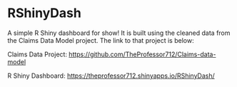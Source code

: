 # RShinyDash

A simple R Shiny dashboard for show! It is built using the cleaned data from the Claims Data Model project. The link to that project is below:

Claims Data Project: https://github.com/TheProfessor712/Claims-data-model

R Shiny Dashboard: https://theprofessor712.shinyapps.io/RShinyDash/

